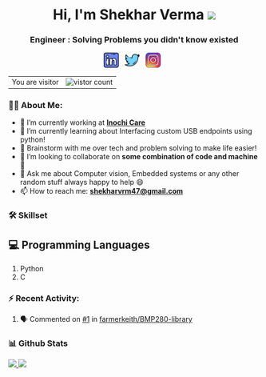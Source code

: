 <!-- Heading -->
<h1 align="center">Hi, I'm Shekhar Verma <img src="https://media.giphy.com/media/hvRJCLFzcasrR4ia7z/giphy.gif" width="25px"> </h1>
<h3 align="center">Engineer : Solving Problems you didn't know existed</h3>

<!-- Badges -->
<!-- <p align='center'>
<a href="https://visitor-badge.glitch.me/badge?page_id=shekhuverma.shekhuverma"> <img  src="https://visitor-badge.glitch.me/badge?page_id=shekhuverma.shekhuverma"> </a>
<a href="https://github.com/shekhuverma/shekhuverma" target="_blank"><img alt="GitHub hits" src="https://img.shields.io/github/last-commit/shekhuverma/shekhuverma?label=profile%20updated&style=flat-square"></a>
<a href="https://badges.frapsoft.com/os/v2/open-source.svg?v=103" target="_blank"><img alt="GitHub hits" src="https://badges.frapsoft.com/os/v2/open-source.svg?v=103"></a>
<a href="https://img.shields.io/badge/PRs-welcome-brightgreen.svg?style=flat&logo=github" target="_blank"><img alt="GitHub hits" src="https://img.shields.io/badge/PRs-welcome-brightgreen.svg?style=flat&logo=github"></a>
</p> -->

<!-- Connect icons -->
<p align='center'>
<a href="https://www.linkedin.com/in/shekhar-verma-626887137" target="_blank"><img height="30" src="https://raw.githubusercontent.com/shekhuverma/shekhuverma/master/Assets/linkedin.png"></a>&nbsp;&nbsp;
<a href="https://twitter.com/shekhu_verma" target="_blank"><img height="30" src="https://raw.githubusercontent.com/shekhuverma/shekhuverma/master/Assets/twitter.png"></a>&nbsp;&nbsp;
<a href="https://www.instagram.com/shekhuverma_" target="_blank"><img height="30" src="https://raw.githubusercontent.com/shekhuverma/shekhuverma/master/Assets/instagram.png"></a>&nbsp;&nbsp;
</p>

<!-- Badges -->
<!-- <p>
<a href="https://visitor-badge.glitch.me/badge?page_id=shekhuverma.shekhuverma"> <img  src="https://visitor-badge.glitch.me/badge?page_id=shekhuverma.shekhuverma"> </a>
</p>
 -->
<table>
  <tr>
    <td>You are visitor</td>
    <td><img src="https://profile-counter.glitch.me/shekhuverma/count.svg" alt="vistor count" height="25" /></td>
  </tr>
</table>

<!-- About me -->
### :scientist: About Me:
- 🔭 I’m currently working at **[Inochi Care]**
- 🌱 I’m currently learning about Interfacing custom USB endpoints using python!
- 💬 Brainstorm with me over tech and problem solving to make life easier!
- 👯 I’m looking to collaborate on **some combination of code and machine** :robot:
- 💬 Ask me about Computer vision, Embedded systems or any other random stuff always happy to help :smile:
- 📫 How to reach me: **shekharvrm47@gmail.com**
<!-- - 🤔 I’m looking for help with -->
<!-- - ⚡ Fun fact: -->
<!-- - 🤔 I’m looking for help with Statistics -->


<!-- ### :computer: Languages and Tools:
<p align="left"> <a href="https://www.arduino.cc/" target="_blank"> <img src="https://cdn.worldvectorlogo.com/logos/arduino-1.svg" alt="arduino" width="40" height="40"/></a>
  <a href="https://www.st.com/en/microcontrollers-microprocessors/stm32-32-bit-arm-cortex-mcus.html" target="_blank"> <img src="https://cdn.worldvectorlogo.com/logos/st-microelectronics-1.svg" alt="arduino" width="40" height="40"/> </a> 
 <a href="https://www.cprogramming.com/" target="_blank"> <img src="https://raw.githubusercontent.com/devicons/devicon/master/icons/c/c-original.svg" alt="c" width="40" height="40"/> </a> <a href="https://git-scm.com/" target="_blank"> <img src="https://www.vectorlogo.zone/logos/git-scm/git-scm-icon.svg" alt="git" width="40" height="40"/> </a> <a href="https://www.linux.org/" target="_blank"> <img src="https://raw.githubusercontent.com/devicons/devicon/master/icons/linux/linux-original.svg" alt="linux" width="40" height="40"/> </a> <a href="https://opencv.org/" target="_blank"> <img src="https://www.vectorlogo.zone/logos/opencv/opencv-icon.svg" alt="opencv" width="40" height="40"/> </a> <a href="https://www.python.org" target="_blank"> <img src="https://raw.githubusercontent.com/devicons/devicon/master/icons/python/python-original.svg" alt="python" width="40" height="40"/> </a> <a href="https://www.tensorflow.org" target="_blank"> <img src="https://www.vectorlogo.zone/logos/tensorflow/tensorflow-icon.svg" alt="tensorflow" width="40" height="40"/> </a> </p>
 -->

### :hammer_and_wrench: Skillset

## :computer: Programming Languages
1. Python
2. C

### :zap: Recent Activity:

<!--START_SECTION:activity-->
1. 🗣 Commented on [#1](https://github.com/farmerkeith/BMP280-library/issues/1) in [farmerkeith/BMP280-library](https://github.com/farmerkeith/BMP280-library)
<!--END_SECTION:activity-->


### 📊 Github Stats
<a href='https://github.com/shekhuverma/github-stats-transparent'>
  
  <img height="180em" src="https://github-readme-stats.vercel.app/api?username=shekhuverma&show_icons=true&hide_border=true&&count_private=true&include_all_commits=true" />
  <img height="180em" src="https://github-readme-stats.vercel.app/api/top-langs/?username=shekhuverma&exclude_repo=KNN-Image-Classification&show_icons=true&hide_border=true&layout=compact&langs_count=8"/>

</a>

<!-- Links-->
[email]: shekharvrm47@gmail.com
[twitter]: https://twitter.com/shekhu_verma
[instagram]: https://www.instagram.com/shekhuverma_
[linkedin]: https://www.linkedin.com/in/shekhar-verma-626887137
[Inochi Care]:https://www.inochihealthcare.com
